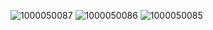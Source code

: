 ![1000050087](https://github.com/user-attachments/assets/dad5e7e0-902b-4253-8edd-a4ac1c2bc6cc)
![1000050086](https://github.com/user-attachments/assets/56099803-4a63-4801-a9f7-e32159ecadfc)
![1000050085](https://github.com/user-attachments/assets/2b37fca9-5524-4c5a-ad18-8767491f04d9)
